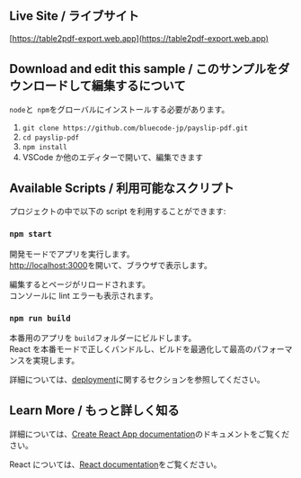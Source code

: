 ## Live Site / ライブサイト

[https://table2pdf-export.web.app](https://table2pdf-export.web.app)<br />

## Download and edit this sample / このサンプルをダウンロードして編集するについて

`node`と` npm`をグローバルにインストールする必要があります。<br>

1. `git clone https://github.com/bluecode-jp/payslip-pdf.git`
2. `cd payslip-pdf`
3. `npm install`
4. VSCode か他のエディターで開いて、編集できます

## Available Scripts / 利用可能なスクリプト

プロジェクトの中で以下の script を利用することができます:

### `npm start`

開発モードでアプリを実行します。<br />
[http://localhost:3000](http://localhost:3000)を開いて、ブラウザで表示します。<br />

編集するとページがリロードされます。<br />
コンソールに lint エラーも表示されます。

### `npm run build`

本番用のアプリを `build`フォルダーにビルドします。<br />
React を本番モードで正しくバンドルし、ビルドを最適化して最高のパフォーマンスを実現します。<br />

詳細については、[deployment](https://facebook.github.io/create-react-app/docs/deployment)に関するセクションを参照してください。

## Learn More / もっと詳しく知る

詳細については、[Create React App documentation](https://facebook.github.io/create-react-app/docs/getting-started)のドキュメントをご覧ください。<br />

React については、[React documentation](https://reactjs.org/)をご覧ください。

